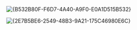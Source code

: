 ![{B532B80F-F6D7-4A40-A9F0-E0A1D515B532}](https://github.com/user-attachments/assets/8460e534-3d6d-455f-9677-49bed1f5c35d)

![{2E7B5BE6-2549-48B3-9A21-175C46980E6C}](https://github.com/user-attachments/assets/50c2a0ca-a2c3-4f29-90fb-488c97fd58ab)
